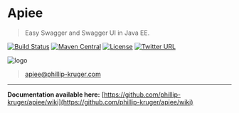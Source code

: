 # Apiee

> Easy Swagger and Swagger UI in Java EE.

[![Build Status](https://travis-ci.org/phillip-kruger/apiee.svg?branch=master)](https://travis-ci.org/phillip-kruger/apiee)
[![Maven Central](https://maven-badges.herokuapp.com/maven-central/com.github.phillip-kruger/apiee/badge.svg)](https://maven-badges.herokuapp.com/maven-central/com.github.phillip-kruger/apiee)
[![License](https://img.shields.io/badge/license-Apache%202-blue.svg)](https://raw.githubusercontent.com/phillip-kruger/apiee/master/LICENSE.txt)
[![Twitter URL](https://img.shields.io/twitter/url/http/shields.io.svg?style=social)](https://twitter.com/phillipkruger)

![logo](https://raw.githubusercontent.com/phillip-kruger/apiee/master/apiee-core/src/main/webapp/apiee/logo.png) 

> apiee@phillip-kruger.com

***

**Documentation available here:** [https://github.com/phillip-kruger/apiee/wiki](https://github.com/phillip-kruger/apiee/wiki)